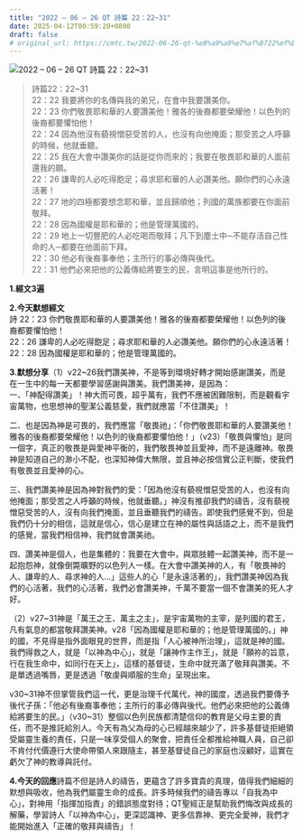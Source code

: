 ```yaml
---
title: "2022 – 06 – 26 QT 詩篇 22：22~31"
date: 2025-04-12T00:59:20+0800
draft: false
# original_url: https://cmtc.tw/2022-06-26-qt-%e8%a9%a9%e7%af%8722%ef%bc%9a2231
---
```


![2022 – 06 – 26 QT 詩篇 22：22~31](/images/qt.jpg  "2022 – 06 – 26 QT 詩篇 22：22~31")

> 詩篇22：22~31  
> 22：22 我要將你的名傳與我的弟兄，在會中我要讚美你。  
> 22：23 你們敬畏耶和華的人要讚美他！雅各的後裔都要榮耀他！以色列的後裔都要懼怕他！  
> 22：24 因為他沒有藐視憎惡受苦的人，也沒有向他掩面；那受苦之人呼籲的時候，他就垂聽。  
> 22：25 我在大會中讚美你的話是從你而來的；我要在敬畏耶和華的人面前還我的願。  
> 22：26 謙卑的人必吃得飽足；尋求耶和華的人必讚美他。願你們的心永遠活著！  
> 22：27 地的四極都要想念耶和華，並且歸順他；列國的萬族都要在你面前敬拜。  
> 22：28 因為國權是耶和華的；他是管理萬國的。  
> 22：29 地上一切豐肥的人必吃喝而敬拜；凡下到塵土中─不能存活自己性命的人─都要在他面前下拜。  
> 22：30 他必有後裔事奉他；主所行的事必傳與後代。  
> 22：31 他們必來把他的公義傳給將要生的民，言明這事是他所行的。

**1.經文3遍**

**2.今天默想經文**  
詩 22：23 你們敬畏耶和華的人要讚美他！雅各的後裔都要榮耀他！以色列的後裔都要懼怕他！  
22：26 謙卑的人必吃得飽足；尋求耶和華的人必讚美他。願你們的心永遠活著！  
22：28 因為國權是耶和華的；他是管理萬國的。

**3.默想分享**（1）v22~26我們讚美神，不是等到環境好轉才開始感謝讚美，而是在一生中的每一天都要學習感謝與讚美。我們讚美神，是因為：  
一、「神配得讚美」！神大而可畏，超乎萬有，我們不應被困難限制，而是觀看宇宙萬物，也思想神的聖潔公義慈愛，我們就應當「不住讚美」！

二、也是因為神是可畏的，我們應當「敬畏祂」：「你們敬畏耶和華的人要讚美他！雅各的後裔都要榮耀他！以色列的後裔都要懼怕他！」（v23）「敬畏與懼怕」是同一個字，真正的敬畏是與愛神平衡的，我們敬畏神並且愛神，而不是遠離神。敬畏神是知道自己的渺小不配，也深知神偉大無限，並且神必按信實公正判斷，使我們有敬畏並且愛神的心。

三、我們讚美神是因為神對我們的愛：「因為他沒有藐視憎惡受苦的人，也沒有向他掩面；那受苦之人呼籲的時候，他就垂聽。」神沒有推卻我們的禱告，沒有藐視憎惡受苦的人，沒有向我們掩面，並且垂聽我們的禱告。即使我們感覺不到，但是我們仍十分的相信，這就是信心，信心是建立在神的屬性與話語之上，而不是我們的感覺，當我們相信神，我們就會讚美祂。

四、讚美神是個人，也是集體的：我要在大會中，與眾肢體一起讚美神，而不是一起抱怨神，就像倒斃曠野的以色列人一樣。在大會中讚美神的人，有「敬畏神的人、謙卑的人、尋求神的人…」這些人的心「是永遠活著的」，我們讚美神因為我們的心活著，我們的心活著，我們必會讚美神，千萬不要當一個不會讚美的死人才好。

（2）v27~31神是「萬王之王、萬主之主」，是宇宙萬物的主宰，是列國的君王，凡有氣息的都當敬拜讚美神。v28「因為國權是耶和華的；他是管理萬國的。」神的國，不見得是指外面眼見的世界，而是指「人心被神所治理」，這就是神的國。我們得救之人，就是「以神為中心」，就是「讓神作主作王」，就是「願祢的旨意，行在我生命中，如同行在天上」，這樣的基督徒，生命中就充滿了敬拜與讚美。不是單透過嘴唇，更是透過「敬虔與順服的生命」呈現出來。

v30~31神不但掌管我們這一代，更是治理千代萬代，神的國度，透過我們要傳予後代子孫：「他必有後裔事奉他；主所行的事必傳與後代。他們必來把他的公義傳給將要生的民。」（v30~31）整個以色列民族都清楚信仰的教育是父母主要的責任，而不是推託給別人。今天有為父為母的心已經越來越少了，許多基督徒拒絕領受屬靈生養的責任，只是一味享受個人的聚會，把責任全都推給神職人員，自己卻不肯付代價遵行大使命帶領人來跟隨主，甚至基督徒自己的家庭也沒顧好，這實在虧欠了神的教導與託付。

**4.今天的回應**詩篇不但是詩人的禱告，更蘊含了許多寶貴的真理，值得我們細細的默想與吸收，他為我們屬靈生命的成長。許多時候我們的禱告專以「自我為中心」，對神用「指揮加指責」的錯誤態度對待；QT聖經正是幫助我們悔改與成長的解藥，學習詩人「以神為中心」，更深認識神、更多信靠神、更完全愛神，我們才能開始進入「正確的敬拜與禱告」！